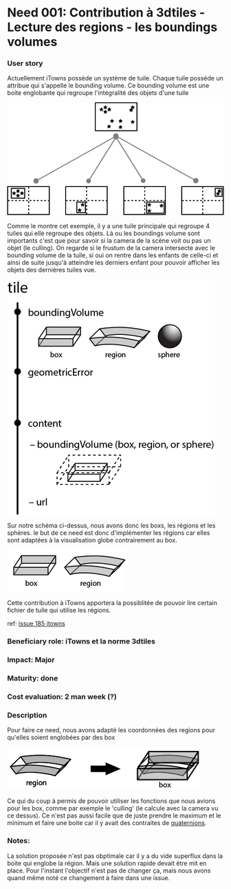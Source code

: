 # Need 001: Contribution à 3dtiles - Lecture des regions - les boundings volumes 

### User story
  Actuellement iTowns possède un système de tuile. Chaque tuile posséde un attribue qui s'appelle le bounding volume.
  Ce bounding volume est une boite englobante qui regroupe l'intégralité des objets d'une tuile
  
  ![](./Schemes/quadtree-tight.png)
  
  Comme le montre cet exemple, il y a une tuile principale qui regroupe 4 tuiles qui elle regroupe des objets.
  Là ou les boundings volume sont importants c'est que pour savoir si la camera de la scène voit ou pas un objet (le culling).
  On regarde si le frustum de la camera intersecte avec le bounding volume de la tuile, si oui on rentre dans les enfants de celle-ci et ainsi de suite jusqu'à atteindre les derniers enfant pour pouvoir afficher les objets des dernières tuiles vue.

  ![](./Schemes/tile.png)
  
  Sur notre schéma ci-dessus, nous avons donc les boxs, les régions et les sphères.
  le but de ce need est donc d'implémenter les régions car elles sont adaptées à la visualisation globe contrairement au box.
  
  ![](./Schemes/tile2.png)
  
  Cette contribution à iTowns apportera la possiblitée de pouvoir lire certain fichier de tuile qui utilise les régions.
  
  ref: [issue 185 itowns](https://github.com/iTowns/itowns/issues/185)
### Beneficiary role: iTowns et la norme 3dtiles

### Impact: Major

### Maturity: done

### Cost evaluation: 2 man week (?)

### Description

Pour faire ce need, nous avons adapté les coordonnées des regions pour qu'elles soient englobées par des box
  
  ![](./Schemes/regionBox.png)
  
  Ce qui du coup à permis de pouvoir utiliser les fonctions que nous avions pour les box, comme par exemple le 'culling' (le calcule avec la camera vu ce dessus).
  Ce n'est pas aussi facile que de juste prendre le maximum et le minimum et faire une boite car il y avait des contraites de [quaternions](https://fr.wikipedia.org/wiki/Quaternion).
  
### Notes:

La solution proposée n'est pas obptimale car il y a du vide superflux dans la boite qui englobe la région. 
Mais une solution rapide devait être mit en place.
Pour l'instant l'objectif n'est pas de changer ça, mais nous avons quand même noté ce changement à faire dans une issue.

